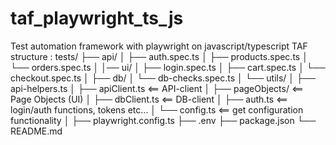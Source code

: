 # taf_playwright_ts_js
Test automation framework with playwright on javascript/typescript
TAF structure :
tests/
├── api/
│   ├── auth.spec.ts
│   ├── products.spec.ts
│   └── orders.spec.ts
│
│── ui/
│   ├── login.spec.ts
│   ├── cart.spec.ts
│   └── checkout.spec.ts
│
├── db/
│   └── db-checks.spec.ts
│
└── utils/
│   ├── api-helpers.ts
│   ├── apiClient.ts        <== API-client
│   ├── pageObjects/        <== Page Objects (UI)
│   ├── dbClient.ts         <== DB-client
│   ├── auth.ts             <== login/auth functions, tokens etc...
│   └── config.ts           <== get configuration functionality
│
├── playwright.config.ts
├── .env
├── package.json
└── README.md
